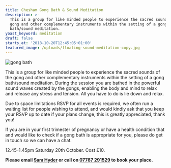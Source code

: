 ```yaml
---
title: Chesham Gong Bath & Sound Meditation
description: >-
  This is a group for like minded people to experience the sacred sounds of the
  gong and other complementary instruments within the setting of a gong
  bath/sound meditation.
yoast_keyword: meditation
draft: false
starts_at: '2018-10-20T12:45:05+01:00'
featured_image: /uploads/floating-sound-meditation-copy.jpg
---
```

![gong bath](/uploads/floating-sound-meditation-copy.jpg)

This is a group for like minded people to experience the sacred sounds of the gong and other complementary instruments within the setting of a gong bath/sound meditation. During the session you are bathed in the powerful sound waves created by the gongs, enabling the body and mind to relax and release any stress and tension. All you have to do is lie down and relax. 

Due to space limitations RSVP for all events is required, we often run a waiting list for people wishing to attend, and would kindly ask that you keep your RSVP up to date if your plans change, this is greatly appreciated, thank you!

If you are in your first trimester of pregnancy or have a health condition that and would like to check if a gong bath is appropriate for you, please do get in touch so we can have a chat.

12.45-1.45pm Saturday 20th October. Cost £10. 

**Please email [Sam Hyder](mailto:sam_hyder@hotmail.co.uk) or call on [07787 291529](tel:07787291529) to book your place.**
